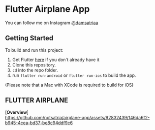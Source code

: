 # Flutter Airplane App

You can follow me on Instagram [@damsatriaa](https://www.instagram.com/damsatriaa)

## Getting Started
To build and run this project:

1. Get Flutter [here](https://flutter.dev) if you don't already have it
2. Clone this repository.
3. `cd` into the repo folder.
4. run `flutter run-android` or `flutter run-ios` to build the app.

(Please note that a Mac with XCode is required to build for iOS)


## FLUTTER AIRPLANE

 
[**Overview**]   
https://github.com/notsatria/airplane-app/assets/92832439/146da6f2-b945-4cea-bd37-be8c94ddf9c6
